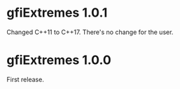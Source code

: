 # gfiExtremes 1.0.1

Changed C++11 to C++17. There's no change for the user.


# gfiExtremes 1.0.0

First release.
